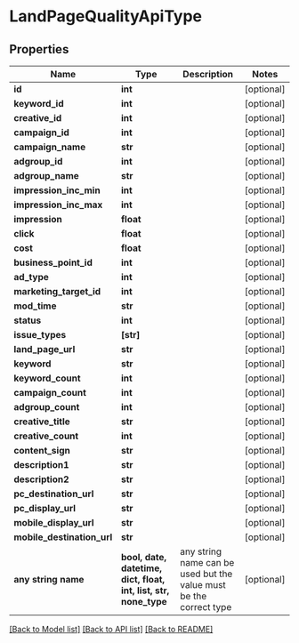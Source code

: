 # LandPageQualityApiType


## Properties
Name | Type | Description | Notes
------------ | ------------- | ------------- | -------------
**id** | **int** |  | [optional] 
**keyword_id** | **int** |  | [optional] 
**creative_id** | **int** |  | [optional] 
**campaign_id** | **int** |  | [optional] 
**campaign_name** | **str** |  | [optional] 
**adgroup_id** | **int** |  | [optional] 
**adgroup_name** | **str** |  | [optional] 
**impression_inc_min** | **int** |  | [optional] 
**impression_inc_max** | **int** |  | [optional] 
**impression** | **float** |  | [optional] 
**click** | **float** |  | [optional] 
**cost** | **float** |  | [optional] 
**business_point_id** | **int** |  | [optional] 
**ad_type** | **int** |  | [optional] 
**marketing_target_id** | **int** |  | [optional] 
**mod_time** | **str** |  | [optional] 
**status** | **int** |  | [optional] 
**issue_types** | **[str]** |  | [optional] 
**land_page_url** | **str** |  | [optional] 
**keyword** | **str** |  | [optional] 
**keyword_count** | **int** |  | [optional] 
**campaign_count** | **int** |  | [optional] 
**adgroup_count** | **int** |  | [optional] 
**creative_title** | **str** |  | [optional] 
**creative_count** | **int** |  | [optional] 
**content_sign** | **str** |  | [optional] 
**description1** | **str** |  | [optional] 
**description2** | **str** |  | [optional] 
**pc_destination_url** | **str** |  | [optional] 
**pc_display_url** | **str** |  | [optional] 
**mobile_display_url** | **str** |  | [optional] 
**mobile_destination_url** | **str** |  | [optional] 
**any string name** | **bool, date, datetime, dict, float, int, list, str, none_type** | any string name can be used but the value must be the correct type | [optional]

[[Back to Model list]](../README.md#documentation-for-models) [[Back to API list]](../README.md#documentation-for-api-endpoints) [[Back to README]](../README.md)


